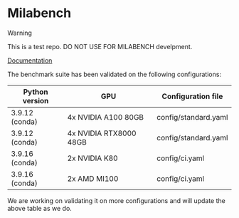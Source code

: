 
# Milabench

> [!WARNING]
> This is a test repo. DO NOT USE FOR MILABENCH develpment.

[Documentation](https://mila-iqia.github.io/milabench)

The benchmark suite has been validated on the following configurations:

| Python version | GPU | Configuration file |
| - | - | - |
| 3.9.12 (conda) | 4x NVIDIA A100 80GB | config/standard.yaml |
| 3.9.12 (conda) | 4x NVIDIA RTX8000 48GB | config/standard.yaml |
| 3.9.16 (conda) | 2x NVIDIA K80 | config/ci.yaml |
| 3.9.16 (conda) | 2x AMD MI100 | config/ci.yaml |

We are working on validating it on more configurations and will update the above table as we do.


<!--
## Install

To install for development, clone the repo and use branch `v2`:

```bash
git -b v2 clone git@github.com:mila-iqia/milabench.git
cd milabench
# <Activate virtual environment>

# Make sure pip version is high enough to handle pyproject.toml
pip install --upgrade pip

# Install in editable mode
pip install -e .
```

This will install two commands, `milabench` and `voir`.


## Using milabench

To use `milabench`, you need:

* A YAML configuration file to define the benchmarks to install, prepare or run.
* The base directory for code, virtual environments, data and outputs, set either with the `$MILABENCH_BASE` environment variable or the `--base` option. The base directory will be automatically constructed by milabench and will be organized as follows:

```bash
$MILABENCH_BASE/
|- venv/                            # Virtual environments and dependencies
|  |- bench1/                       # venv for benchmark bench1
|  |- ...                           # etc
|- code/                            # Benchmark code
|  |- bench1/                       # Code for benchmark bench1
|  |- ...                           # etc
|- data/                            # Datasets
|  |- dataset1/                     # A dataset
|  |- ...                           # etc
|- runs/                            # Outputs of benchmark runs
   |- calimero.2022-03-30_15:00:00/ # Auto-generated run name
   |  |- bench1.0.json              # Output for the first run of bench1
   |  |- bench1.1.json              # Output for the second run of bench1
   |  |- ...                        # etc
   |- blah/                         # Can set name with --run
```

It is possible to change the structure in the YAML to e.g. force benchmarks to all use the same virtual environment.

### Important options

* Use the `--select` option with a comma-separated list of benchmarks in order to only install/prepare/run these benchmarks (or use `--exclude` to run all benchmarks except a specific set).
* You may use `--use-current-env` to force the use the currently active virtual environment (useful for development).

### milabench install

```bash
milabench install benchmarks.yaml --select mybench
```

* Copies the code for the benchmark (specified in the `definition` field of the benchmark's YAML, relative to the YAML file itself) into `$MILABENCH_BASE/code/mybench`. Only files listed by the `manifest` file are copied.
* Creates/reuses a virtual environment in `$MILABENCH_BASE/venv/mybench` and installs all pip dependencies in it.
* Optionally extracts a shallow git clone of an external repository containing model code into `$MILABENCH_BASE/code/mybench`.

### milabench prepare

```bash
milabench prepare benchmarks.yaml --select mybench
```

* Prepares data for the benchmark into `$MILABENCH_BASE/data/dataset_name`. Multiple benchmarks can share the same data. Some benchmarks need no preparation, so the prepare step does nothing.

### milabench run

```bash
milabench run benchmarks.yaml --select mybench
```

* Creates a certain number of tasks from the benchmark using the `plan` defined in the YAML. For instance, one plan might be to run it in parallel on each GPU on the machine.
* For each task, runs the benchmark installed in `$MILABENCH_BASE/code/mybench` in the appropriate virtual environment.
* The benchmark is run from that directory using a command like `voir [VOIR_OPTIONS] main.py [SCRIPT_OPTIONS]`
  * Both option groups are defined in the YAML.
  * The VOIR_OPTIONS determine which instruments to use and what data to forward to milabench.
  * The SCRIPT_OPTIONS are benchmark dependent.
* Standard output/error and other data (training rates, etc.) are forwarded to the main dispatcher process and saved into `$MILABENCH_BASE/runs/run_name/mybench.run_number.json` (the name of the directory is printed out for easy reference).

### milabench report

TODO.

```bash
milabench report benchmarks.yaml --run <run_name>
```


## Benchmark configuration

The configuration has two sections:

* `defaults` defines a template for benchmarks.
* `benchmarks` defines the benchmarks. Each benchmark may include the defaults with the special directive `<<< *defaults`. Note that the `<<<` operator performs a deep merge. For example:

```yaml
defaults: &defaults
  plan:
    method: njobs
    n: 2

benchmarks:
  test:
    <<<: *defaults
    plan:
      n: 3
```

is equivalent to:

```yaml
benchmarks:
  test:
    plan:
      method: njobs
      n: 3
```

### Fields

Let's say you have the following `benchmark.yaml` configuration:

```yaml
benchmarks:
  mnist:
    definition: ../benchmarks/mnist-pytorch-example

    dirs:
      code: code/{name}
      venv: venv/{name}
      data: data
      runs: runs

    plan:
      method: njobs
      n: 2

    voir:
      --stop: 200
      --forward:
        - "#stdout"
        - "#stderr"
        - loss
        - compute_rate
        - train_rate
        - loading_rate
      --compute-rate: true
      --train-rate: true
      --loading-rate: true

    argv:
      --batch-size: 64
```

* `definition` points to the *definition directory* for the benchmark (more on that later). Important note: the path is *relative to benchmark.yaml*.
* `dirs` defines the directories for the venv, code, data and runs. Normally, this is set in the defaults, but it is technically possible to override it for every benchmark. The paths are relative to `$MILABENCH_BASE` (or the argument to `--base`) `code/{name}` expands to `code/mnist`.
* `plan` describes the way tasks will be created for this benchmark. `nruns` just launches a fixed number of parallel processes.
* `voir` are the arguments given to the `voir` command when running a task. The `--forward` argument is important because it defines what will end up in the final `json` output saved to the disk. Some of them correspond to what other flags output.
* `argv` are the arguments given to the benchmark script.


## Benchmark definition

To define a new benchmark, create a directory with roughly the following files:

```bash
mybench
|- manifest        # Lists the file milabench install should copy (accepts wildcards)
|- benchfile.py    # Benchmark definition file
|- voirfile.py     # Probes and extra instruments
|- prepare.py      # Executed by milabench prepare
|- main.py         # Executed by milabench run
|- dev.yaml        # Bench file to use for development
``` -->
